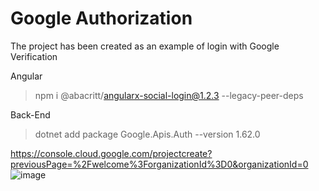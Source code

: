 # Google Authorization

The project has been created as an example of login with Google Verification

Angular
>npm i @abacritt/angularx-social-login@1.2.3 --legacy-peer-deps

Back-End
>dotnet add package Google.Apis.Auth --version 1.62.0

https://console.cloud.google.com/projectcreate?previousPage=%2Fwelcome%3ForganizationId%3D0&organizationId=0
![image](https://github.com/dogangsn/GoogleAuthorization-Example/assets/28533756/eef0f1e9-1d3e-40be-aa84-e013cd2c9acd)
